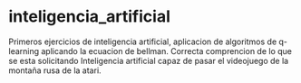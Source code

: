 # inteligencia_artificial
Primeros ejercicios de inteligencia artificial, aplicacion de algoritmos de q-learning aplicando la ecuacion de bellman.
Correcta comprencion de lo que se esta solicitando
Inteligencia artificial capaz de pasar el videojuego de la montaña rusa de la atari.

